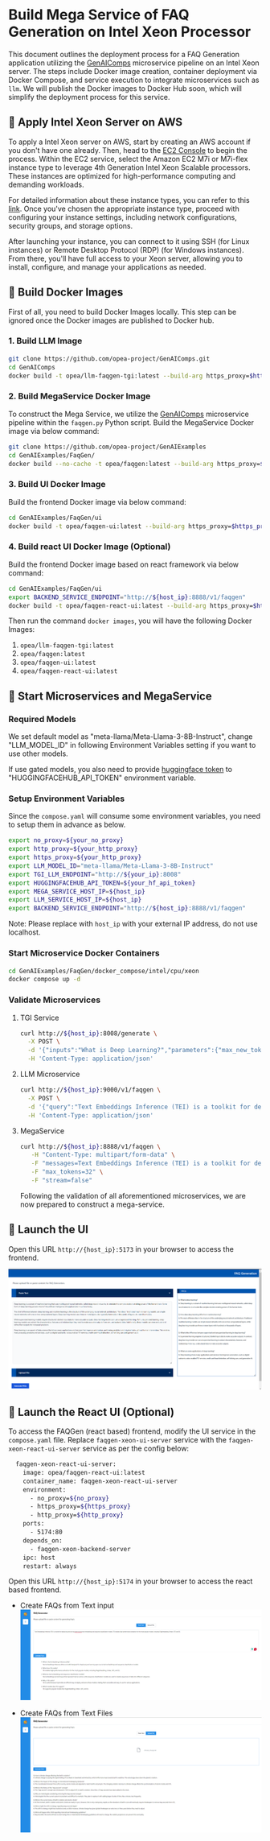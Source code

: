 # Build Mega Service of FAQ Generation on Intel Xeon Processor

This document outlines the deployment process for a FAQ Generation application utilizing the [GenAIComps](https://github.com/opea-project/GenAIComps.git) microservice pipeline on an Intel Xeon server. The steps include Docker image creation, container deployment via Docker Compose, and service execution to integrate microservices such as `llm`. We will publish the Docker images to Docker Hub soon, which will simplify the deployment process for this service.

## 🚀 Apply Intel Xeon Server on AWS

To apply a Intel Xeon server on AWS, start by creating an AWS account if you don't have one already. Then, head to the [EC2 Console](https://console.aws.amazon.com/ec2/v2/home) to begin the process. Within the EC2 service, select the Amazon EC2 M7i or M7i-flex instance type to leverage 4th Generation Intel Xeon Scalable processors. These instances are optimized for high-performance computing and demanding workloads.

For detailed information about these instance types, you can refer to this [link](https://aws.amazon.com/ec2/instance-types/m7i/). Once you've chosen the appropriate instance type, proceed with configuring your instance settings, including network configurations, security groups, and storage options.

After launching your instance, you can connect to it using SSH (for Linux instances) or Remote Desktop Protocol (RDP) (for Windows instances). From there, you'll have full access to your Xeon server, allowing you to install, configure, and manage your applications as needed.

## 🚀 Build Docker Images

First of all, you need to build Docker Images locally. This step can be ignored once the Docker images are published to Docker hub.

### 1. Build LLM Image

```bash
git clone https://github.com/opea-project/GenAIComps.git
cd GenAIComps
docker build -t opea/llm-faqgen-tgi:latest --build-arg https_proxy=$https_proxy --build-arg http_proxy=$http_proxy -f comps/llms/faq-generation/tgi/langchain/Dockerfile .
```

### 2. Build MegaService Docker Image

To construct the Mega Service, we utilize the [GenAIComps](https://github.com/opea-project/GenAIComps.git) microservice pipeline within the `faqgen.py` Python script. Build the MegaService Docker image via below command:

```bash
git clone https://github.com/opea-project/GenAIExamples
cd GenAIExamples/FaqGen/
docker build --no-cache -t opea/faqgen:latest --build-arg https_proxy=$https_proxy --build-arg http_proxy=$http_proxy -f GenAIExamples/FaqGen/Dockerfile .
```

### 3. Build UI Docker Image

Build the frontend Docker image via below command:

```bash
cd GenAIExamples/FaqGen/ui
docker build -t opea/faqgen-ui:latest --build-arg https_proxy=$https_proxy --build-arg http_proxy=$http_proxy -f docker/Dockerfile .
```

### 4. Build react UI Docker Image (Optional)

Build the frontend Docker image based on react framework via below command:

```bash
cd GenAIExamples/FaqGen/ui
export BACKEND_SERVICE_ENDPOINT="http://${host_ip}:8888/v1/faqgen"
docker build -t opea/faqgen-react-ui:latest --build-arg https_proxy=$https_proxy --build-arg http_proxy=$http_proxy --build-arg BACKEND_SERVICE_ENDPOINT=$BACKEND_SERVICE_ENDPOINT -f docker/Dockerfile.react .
```

Then run the command `docker images`, you will have the following Docker Images:

1. `opea/llm-faqgen-tgi:latest`
2. `opea/faqgen:latest`
3. `opea/faqgen-ui:latest`
4. `opea/faqgen-react-ui:latest`

## 🚀 Start Microservices and MegaService

### Required Models

We set default model as "meta-llama/Meta-Llama-3-8B-Instruct", change "LLM_MODEL_ID" in following Environment Variables setting if you want to use other models.

If use gated models, you also need to provide [huggingface token](https://huggingface.co/docs/hub/security-tokens) to "HUGGINGFACEHUB_API_TOKEN" environment variable.

### Setup Environment Variables

Since the `compose.yaml` will consume some environment variables, you need to setup them in advance as below.

```bash
export no_proxy=${your_no_proxy}
export http_proxy=${your_http_proxy}
export https_proxy=${your_http_proxy}
export LLM_MODEL_ID="meta-llama/Meta-Llama-3-8B-Instruct"
export TGI_LLM_ENDPOINT="http://${your_ip}:8008"
export HUGGINGFACEHUB_API_TOKEN=${your_hf_api_token}
export MEGA_SERVICE_HOST_IP=${host_ip}
export LLM_SERVICE_HOST_IP=${host_ip}
export BACKEND_SERVICE_ENDPOINT="http://${host_ip}:8888/v1/faqgen"
```

Note: Please replace with `host_ip` with your external IP address, do not use localhost.

### Start Microservice Docker Containers

```bash
cd GenAIExamples/FaqGen/docker_compose/intel/cpu/xeon
docker compose up -d
```

### Validate Microservices

1. TGI Service

   ```bash
   curl http://${host_ip}:8008/generate \
     -X POST \
     -d '{"inputs":"What is Deep Learning?","parameters":{"max_new_tokens":17, "do_sample": true}}' \
     -H 'Content-Type: application/json'
   ```

2. LLM Microservice

   ```bash
   curl http://${host_ip}:9000/v1/faqgen \
     -X POST \
     -d '{"query":"Text Embeddings Inference (TEI) is a toolkit for deploying and serving open source text embeddings and sequence classification models. TEI enables high-performance extraction for the most popular models, including FlagEmbedding, Ember, GTE and E5."}' \
     -H 'Content-Type: application/json'
   ```

3. MegaService

   ```bash
   curl http://${host_ip}:8888/v1/faqgen \
      -H "Content-Type: multipart/form-data" \
      -F "messages=Text Embeddings Inference (TEI) is a toolkit for deploying and serving open source text embeddings and sequence classification models. TEI enables high-performance extraction for the most popular models, including FlagEmbedding, Ember, GTE and E5." \
      -F "max_tokens=32" \
      -F "stream=false"
   ```

   Following the validation of all aforementioned microservices, we are now prepared to construct a mega-service.

## 🚀 Launch the UI

Open this URL `http://{host_ip}:5173` in your browser to access the frontend.

![project-screenshot](../../../../assets/img/faqgen_ui_text.png)

## 🚀 Launch the React UI (Optional)

To access the FAQGen (react based) frontend, modify the UI service in the `compose.yaml` file. Replace `faqgen-xeon-ui-server` service with the `faqgen-xeon-react-ui-server` service as per the config below:

```bash
  faqgen-xeon-react-ui-server:
    image: opea/faqgen-react-ui:latest
    container_name: faqgen-xeon-react-ui-server
    environment:
      - no_proxy=${no_proxy}
      - https_proxy=${https_proxy}
      - http_proxy=${http_proxy}
    ports:
      - 5174:80
    depends_on:
      - faqgen-xeon-backend-server
    ipc: host
    restart: always
```

Open this URL `http://{host_ip}:5174` in your browser to access the react based frontend.

- Create FAQs from Text input
  ![project-screenshot](../../../../assets/img/faqgen_react_ui_text.png)

- Create FAQs from Text Files
  ![project-screenshot](../../../../assets/img/faqgen_react_ui_text_file.png)
